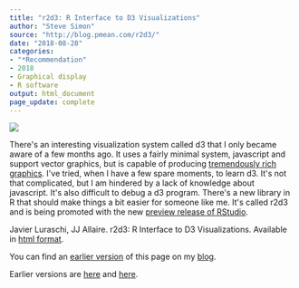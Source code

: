 ```yaml
---
title: "r2d3: R Interface to D3 Visualizations"
author: "Steve Simon"
source: "http://blog.pmean.com/r2d3/"
date: "2018-08-28"
categories:
- "*Recommendation"
- 2018
- Graphical display
- R software
output: html_document
page_update: complete
---
```


![](http://www.pmean.com/new-images/18/r2d301.png)

<!---More--->

There's an interesting visualization system called d3 that I only became aware of a few months ago. It uses a fairly minimal system, javascript and support vector graphics, but is capable of producing [tremendously rich graphics][dee1]. I've tried, when I have a few spare moments, to learn d3. It's not that complicated, but I am hindered by a lack of knowledge about javascript. It's also difficult to debug a d3 program. There's a new library in R that should make things a bit easier for someone like me. It's called r2d3 and is being promoted with the new [preview release of RStudio][rst1].

Javier Luraschi, JJ Allaire. r2d3: R Interface to D3 Visualizations.
Available in [html format][lur1].

You can find an [earlier version][sim1] of this page on my [blog][sim2].

[sim1]: http://blog.pmean.com/r2d3/
[sim2]: http://blog.pmean.com

[dee1]: https://github.com/d3/d3/wiki/gallery
[lur1]: https://rstudio.github.io/r2d3/
[rst1]: https://www.rstudio.com/products/rstudio/download/preview
Earlier versions are [here][sim1] and [here][sim2].
 
[sim1]: http://blog.pmean.com/r2d3/
[sim2]: http://new.pmean.com/r2d3/
 
